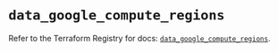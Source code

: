 # `data_google_compute_regions`

Refer to the Terraform Registry for docs: [`data_google_compute_regions`](https://registry.terraform.io/providers/hashicorp/google/6.8.0/docs/data-sources/compute_regions).
